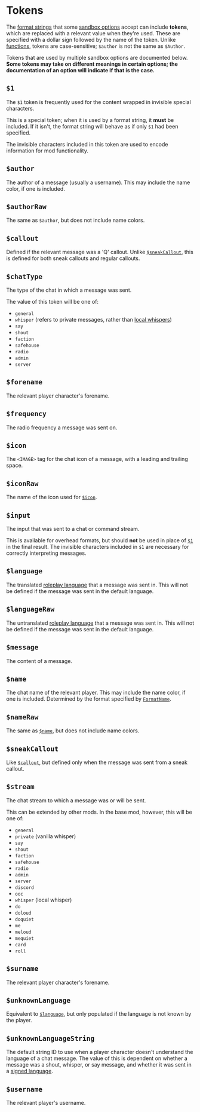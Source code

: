 # Tokens

The [format strings](./index.md) that some [sandbox options](../sandbox-options/index.md) accept can include **tokens**,
which are replaced with a relevant value when they're used.
These are specified with a dollar sign followed by the name of the token.
Unlike [functions](./functions.md), tokens are case-sensitive; `$author` is not the same as `$Author`.

Tokens that are used by multiple sandbox options are documented below.
**Some tokens may take on different meanings in certain options; the documentation of an option will indicate if that is the case.**

## `$1`

The `$1` token is frequently used for the content wrapped in invisible special characters.

This is a special token; when it is used by a format string, it **must** be included.
If it isn't, the format string will behave as if only `$1` had been specified.

The invisible characters included in this token are used to encode information for mod functionality.

## `$author`

The author of a message (usually a username).
This may include the name color, if one is included.

## `$authorRaw`

The same as `$author`, but does not include name colors.

## `$callout`

Defined if the relevant message was a 'Q' callout.
Unlike [`$sneakCallout`](#sneakcallout), this is defined for both sneak callouts and regular callouts.

## `$chatType`

The type of the chat in which a message was sent.

The value of this token will be one of:
- `general`
- `whisper` (refers to private messages, rather than [local whispers](../sandbox-options/chat-formats.md#chatformatwhisper))
- `say`
- `shout`
- `faction`
- `safehouse`
- `radio`
- `admin`
- `server`

## `$forename`

The relevant player character's forename.

## `$frequency`

The radio frequency a message was sent on.

## `$icon`

The `<IMAGE>` tag for the chat icon of a message, with a leading and trailing space.

## `$iconRaw`

The name of the icon used for [`$icon`](#icon).

## `$input`

The input that was sent to a chat or command stream.

This is available for overhead formats, but should **not** be used in place of [`$1`](#1) in the final result.
The invisible characters included in `$1` are necessary for correctly interpreting messages.

## `$language`

The translated [roleplay language](../sandbox-options/languages.md) that a message was sent in.
This will not be defined if the message was sent in the default language.

## `$languageRaw`

The untranslated [roleplay language](../sandbox-options/languages.md) that a message was sent in.
This will not be defined if the message was sent in the default language.

## `$message`

The content of a message.

## `$name`

The chat name of the relevant player. This may include the name color, if one is included.
Determined by the format specified by [`FormatName`](../sandbox-options/component-formats.md#formatname).

## `$nameRaw`

The same as [`$name`](#name), but does not include name colors.

## `$sneakCallout`

Like [`$callout`](#callout), but defined only when the message was sent from a sneak callout.

## `$stream`

The chat stream to which a message was or will be sent.

This can be extended by other mods. In the base mod, however, this will be one of:

- `general`
- `private` (vanilla whisper)
- `say`
- `shout`
- `faction`
- `safehouse`
- `radio`
- `admin`
- `server`
- `discord`
- `ooc`
- `whisper` (local whisper)
- `do`
- `doloud`
- `doquiet`
- `me`
- `meloud`
- `mequiet`
- `card`
- `roll`

## `$surname`

The relevant player character's forename.

## `$unknownLanguage`

Equivalent to [`$language`](#language), but only populated if the language is not known by the player.

## `$unknownLanguageString`

The default string ID to use when a player character doesn't understand the language of a chat message.
The value of this is dependent on whether a message was a shout, whisper, or say message, and whether it was sent in a [signed language](../sandbox-options/languages.md#signedlanguages).

## `$username`

The relevant player's username.
